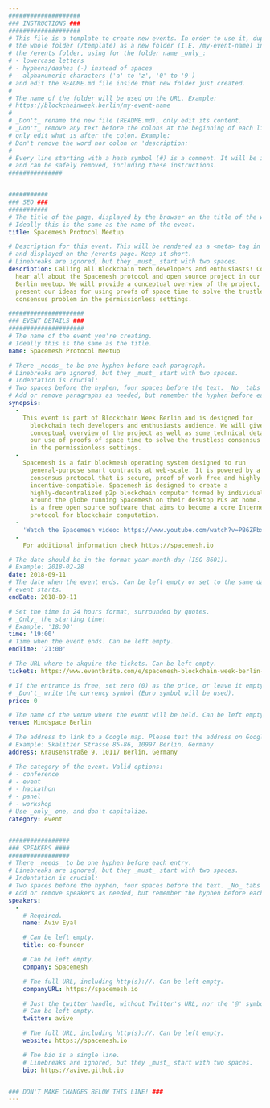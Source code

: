 ```yaml
---
####################
### INSTRUCTIONS ###
####################
# This file is a template to create new events. In order to use it, duplicate
# the whole folder (/template) as a new folder (I.E. /my-event-name) inside of
# the /events folder, using for the folder name _only_:
# - lowercase letters
# - hyphens/dashes (-) instead of spaces
# - alphanumeric characters ('a' to 'z', '0' to '9')
# and edit the README.md file inside that new folder just created.
#
# The name of the folder will be used on the URL. Example:
# https://blockchainweek.berlin/my-event-name
#
# _Don't_ rename the new file (README.md), only edit its content.
# _Don't_ remove any text before the colons at the beginning of each line,
# only edit what is after the colon. Example:
# Don't remove the word nor colon on 'description:'
#
# Every line starting with a hash symbol (#) is a comment. It will be ignored
# and can be safely removed, including these instructions.
###############


###########
### SEO ###
###########
# The title of the page, displayed by the browser on the title of the window.
# Ideally this is the same as the name of the event.
title: Spacemesh Protocol Meetup

# Description for this event. This will be rendered as a <meta> tag in the HTML,
# and displayed on the /events page. Keep it short.
# Linebreaks are ignored, but they _must_ start with two spaces.
description: Calling all Blockchain tech developers and enthusiasts! Come and
  hear all about the Spacemesh protocol and open source project in our first
  Berlin meetup. We will provide a conceptual overview of the project, and
  present our ideas for using proofs of space time to solve the trustless
  consensus problem in the permissionless settings.

#####################
### EVENT DETAILS ###
#####################
# The name of the event you're creating.
# Ideally this is the same as the title.
name: Spacemesh Protocol Meetup

# There _needs_ to be one hyphen before each paragraph.
# Linebreaks are ignored, but they _must_ start with two spaces.
# Indentation is crucial:
# Two spaces before the hyphen, four spaces before the text. _No_ tabs allowed.
# Add or remove paragraphs as needed, but remember the hyphen before each entry.
synopsis:
  -
    This event is part of Blockchain Week Berlin and is designed for
      blockchain tech developers and enthusiasts audience. We will give a
      conceptual overview of the project as well as some technical details about
      our use of proofs of space time to solve the trustless consensus problem
      in the permissionless settings.
  -
    Spacemesh is a fair blockmesh operating system designed to run
      general-purpose smart contracts at web-scale. It is powered by a novel
      consensus protocol that is secure, proof of work free and highly
      incentive-compatible. Spacemesh is designed to create a
      highly-decentralized p2p blockchain computer formed by individuals from
      around the globe running Spacemesh on their desktop PCs at home. Spacemesh
      is a free open source software that aims to become a core Internet
      protocol for blockchain computation.
  -
    'Watch the Spacemesh video: https://www.youtube.com/watch?v=PB6ZPbxSxm0'
  -
    For additional information check https://spacemesh.io

# The date should be in the format year-month-day (ISO 8601).
# Example: 2018-02-28
date: 2018-09-11
# The date when the event ends. Can be left empty or set to the same day the
# event starts.
endDate: 2018-09-11

# Set the time in 24 hours format, surrounded by quotes.
# _Only_ the starting time!
# Example: '18:00'
time: '19:00'
# Time when the event ends. Can be left empty.
endTime: '21:00'

# The URL where to akquire the tickets. Can be left empty.
tickets: https://www.eventbrite.com/e/spacemesh-blockchain-week-berlin-meetup-tickets-48945046953

# If the entrance is free, set zero (0) as the price, or leave it empty.
# _Don't_ write the currency symbol (Euro symbol will be used).
price: 0

# The name of the venue where the event will be held. Can be left empty.
venue: Mindspace Berlin

# The address to link to a Google map. Please test the address on Google Maps.
# Example: Skalitzer Strasse 85-86, 10997 Berlin, Germany
address: Krausenstraße 9, 10117 Berlin, Germany

# The category of the event. Valid options:
# - conference
# - event
# - hackathon
# - panel
# - workshop
# Use _only_ one, and don't capitalize.
category: event


#################
### SPEAKERS ####
#################
# There _needs_ to be one hyphen before each entry.
# Linebreaks are ignored, but they _must_ start with two spaces.
# Indentation is crucial:
# Two spaces before the hyphen, four spaces before the text. _No_ tabs allowed.
# Add or remove speakers as needed, but remember the hyphen before each entry.
speakers:
  -
    # Required.
    name: Aviv Eyal

    # Can be left empty.
    title: co-founder

    # Can be left empty.
    company: Spacemesh

    # The full URL, including http(s)://. Can be left empty.
    companyURL: https://spacemesh.io

    # Just the twitter handle, without Twitter's URL, nor the '@' symbol.
    # Can be left empty.
    twitter: avive

    # The full URL, including http(s)://. Can be left empty.
    website: https://spacemesh.io

    # The bio is a single line.
    # Linebreaks are ignored, but they _must_ start with two spaces.
    bio: https://avive.github.io


### DON'T MAKE CHANGES BELOW THIS LINE! ###
---
```

<!-- ### DON'T MAKE CHANGES BELOW THIS LINE! ### -->

<Event-Content/>

